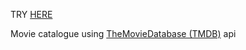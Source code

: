 TRY [HERE](https://whispering-sierra-96301.herokuapp.com/)

Movie catalogue using [TheMovieDatabase (TMDB)](https://www.themoviedb.org/) api
